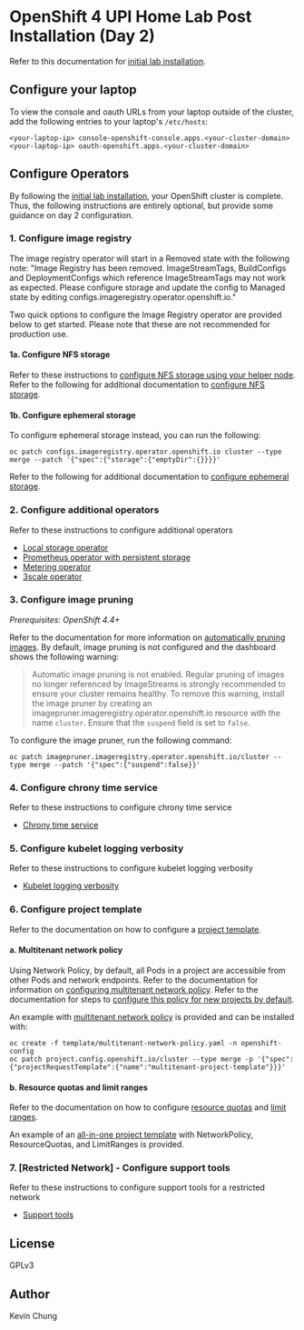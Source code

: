 # OpenShift 4 UPI Home Lab Post Installation (Day 2)

Refer to this documentation for [initial lab installation].

## Configure your laptop

To view the console and oauth URLs from your laptop outside of the cluster, add the following entries to your laptop's `/etc/hosts`:
```
<your-laptop-ip> console-openshift-console.apps.<your-cluster-domain>
<your-laptop-ip> oauth-openshift.apps.<your-cluster-domain>
```

## Configure Operators

By following the [initial lab installation], your OpenShift cluster is complete.  Thus, the following instructions are entirely optional, but provide some guidance on day 2 configuration.

### 1. Configure image registry

The image registry operator will start in a Removed state with the following note: "Image Registry has been removed. ImageStreamTags, BuildConfigs and DeploymentConfigs which reference ImageStreamTags may not work as expected. Please configure storage and update the config to Managed state by editing configs.imageregistry.operator.openshift.io."

Two quick options to configure the Image Registry operator are provided below to get started.  Please note that these are not recommended for production use.

#### 1a. Configure NFS storage

  Refer to these instructions to [configure NFS storage using your helper node].  Refer to the following for additional documentation to [configure NFS storage].

#### 1b. Configure ephemeral storage

  To configure ephemeral storage instead, you can run the following:
  ```
  oc patch configs.imageregistry.operator.openshift.io cluster --type merge --patch '{"spec":{"storage":{"emptyDir":{}}}}'
  ```

  Refer to the following for additional documentation to [configure ephemeral storage].


### 2. Configure additional operators

Refer to these instructions to configure additional operators
* [Local storage operator]
* [Prometheus operator with persistent storage]
* [Metering operator]
* [3scale operator]

### 3. Configure image pruning

*Prerequisites: OpenShift 4.4+*

Refer to the documentation for more information on [automatically pruning images].
By default, image pruning is not configured and the dashboard shows the following warning:

> Automatic image pruning is not enabled. Regular pruning of images no longer referenced by ImageStreams is strongly recommended to ensure your cluster remains healthy. To remove this warning, install the image pruner by creating an imagepruner.imageregistry.operator.openshift.io resource with the name `cluster`. Ensure that the `suspend` field is set to `false`.

To configure the image pruner, run the following command:
```
oc patch imagepruner.imageregistry.operator.openshift.io/cluster --type merge --patch '{"spec":{"suspend":false}}'
```

### 4. Configure chrony time service

Refer to these instructions to configure chrony time service
* [Chrony time service]

### 5. Configure kubelet logging verbosity

Refer to these instructions to configure kubelet logging verbosity
* [Kubelet logging verbosity]

### 6. Configure project template

Refer to the documentation on how to configure a [project template].

#### a. Multitenant network policy

Using Network Policy, by default, all Pods in a project are accessible from other Pods and network endpoints.  Refer to the documentation for information on [configuring multitenant network policy].  Refer to the documentation for steps to [configure this policy for new projects by default].

An example with [multitenant network policy] is provided and can be installed with:
```
oc create -f template/multitenant-network-policy.yaml -n openshift-config
oc patch project.config.openshift.io/cluster --type merge -p '{"spec":{"projectRequestTemplate":{"name":"multitenant-project-template"}}}'
```

#### b. Resource quotas and limit ranges

Refer to the documentation on how to configure [resource quotas] and [limit ranges].

An example of an [all-in-one project template] with NetworkPolicy, ResourceQuotas, and LimitRanges is provided.

### 7. [Restricted Network] - Configure support tools

Refer to these instructions to configure support tools for a restricted network
* [Support tools]


## License
GPLv3

## Author
Kevin Chung

[initial lab installation]: README.md
[configure NFS storage using your helper node]: ./operator/image-registry/
[configure NFS storage]: https://docs.openshift.com/container-platform/latest/registry/configuring_registry_storage/configuring-registry-storage-baremetal.html#registry-configuring-storage-baremetal_configuring-registry-storage-baremetal
[configure ephemeral storage]: https://docs.openshift.com/container-platform/latest/registry/configuring_registry_storage/configuring-registry-storage-baremetal.html#installation-registry-storage-non-production_configuring-registry-storage-baremetal
[Local storage operator]: ./operator/local-storage/
[Prometheus operator with persistent storage]: ./operator/metrics/
[Metering operator]: ./operator/metering/
[3scale operator]: ./operator/3scale/
[automatically pruning images]: https://docs.openshift.com/container-platform/latest/applications/pruning-objects.html#pruning-images_pruning-objects
[Chrony time service]: ./machineconfig/chrony/
[Kubelet logging verbosity]: ./machineconfig/kubelet/
[project template]: https://docs.openshift.com/container-platform/latest/applications/projects/configuring-project-creation.html
[configuring multitenant network policy]: https://docs.openshift.com/container-platform/latest/networking/network_policy/multitenant-network-policy.html
[configure this policy for new projects by default]: https://docs.openshift.com/container-platform/latest/networking/network_policy/default-network-policy.html
[multitenant network policy]: ./template/multitenant-network-policy.yaml
[resource quotas]: https://docs.openshift.com/container-platform/latest/applications/quotas/quotas-setting-per-project.html
[limit ranges]: https://docs.openshift.com/container-platform/latest/nodes/clusters/nodes-cluster-limit-ranges.html
[all-in-one project template]: ./template/multitenant-project-template.yaml
[Support tools]: ./imagecontentsourcepolicy/support-tools/
